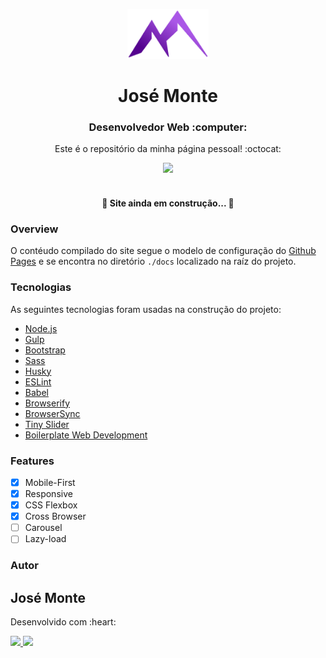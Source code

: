 <p align="center">
  <img src="src/assets/images/misc/logo.png" height="80" width="130" alt="José Monte" />
</p>

<h1 align="center">José Monte</h1>

<h3 align="center">Desenvolvedor Web :computer:</h3>
<p align="center">Este é o repositório da minha página pessoal! :octocat:</p>

<div align="center">
    <img src="https://img.shields.io/static/v1?label=npm&message=v6.13.7&color=9e58f9&style=for-the-badge&logo=npm"/>
    <space></space>
</div>

<br>

<h4 align="center"> 
	🚧 Site ainda em construção...  🚧
</h4>

### Overview

O contéudo compilado do site segue o modelo de configuração do [Github Pages](https://docs.github.com/pt/free-pro-team@latest/github/working-with-github-pages/configuring-a-publishing-source-for-your-github-pages-site#escolher-uma-fonte-de-publica%C3%A7%C3%A3o) e se encontra no diretório `./docs` localizado na raíz do projeto.

### Tecnologias
As seguintes tecnologias foram usadas na construção do projeto:

- [Node.js](https://nodejs.org/en/)
- [Gulp](https://gulpjs.com/)
- [Bootstrap](https://getbootstrap.com/)
- [Sass](https://sass-lang.com/)
- [Husky](https://typicode.github.io/husky/)
- [ESLint](https://eslint.org/)
- [Babel](https://babeljs.io/)
- [Browserify](http://browserify.org/)
- [BrowserSync](https://www.browsersync.io/)
- [Tiny Slider](https://ganlanyuan.github.io/tiny-slider/)
- [Boilerplate Web Development](https://github.com/jmontejr/boilerplate-web-development)

### Features

- [x] Mobile-First
- [x] Responsive
- [x] CSS Flexbox
- [x] Cross Browser
- [ ] Carousel
- [ ] Lazy-load

### Autor

<h2>José Monte</h2>
<p>Desenvolvido com :heart:</p>
<div>
    <a href="https://www.linkedin.com/in/jmontejr">
        <img src="https://img.shields.io/static/v1?label=linkedin&message=jmontejr&color=9e58f9&style=for-the-badge&logo=linkedin"/>
    </a>
    <space></space>
    <a href="https://codepen.io/jmontejr">
        <img src="https://img.shields.io/static/v1?label=codepen&message=jmontejr&color=9e58f9&style=for-the-badge&logo=codepen"/>
    </a>
</div>

